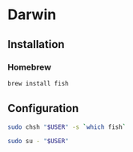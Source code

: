 # Darwin

## Installation

### Homebrew

```sh
brew install fish
```

## Configuration

```sh
sudo chsh "$USER" -s `which fish`
```

```sh
sudo su - "$USER"
```
